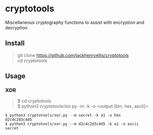 # cryptotools
Miscellaneous cryptography functions to assist with encryption and decryption

## Install
> git clone https://github.com/jackhenryellis/cryptotools  
> cd cryptotools

## Usage

### XOR
> $ cd cryptotools  
> $ python3 cryptotools/xor.py -m <message> -k <key> -o <output [bin, hex, ascii]>  
```
$ python3 cryptotools/xor.py --m secret -k a1 -o hex
d2c4c2d3c4d5
$ python3 cryptotools/xor.py --m d2c4c2d3c4d5 -k a1 -o ascii
secret
```
